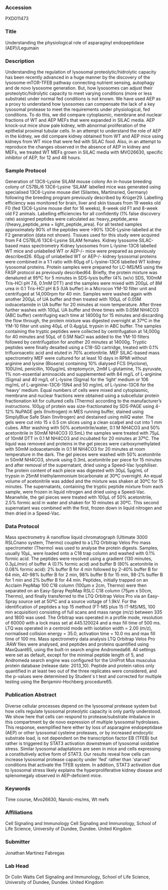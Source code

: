 ### Accession
PXD011473

### Title
Understanding the physiological role of asparaginyl endopeptidase (AEP)/Legumain

### Description
Understanding the regulation of lysosomal proteolytic/hidrolytic capacity has been recently advanced in a huge manner by the discovery of the lysosome-mTOR-TFEB pathway connecting nutrient sensing, autophagy and de novo lysosome generation. But, how lysosomes can adjust their proteolytic/hidrolytic capacity to meet varying conditions (more or less substrate) under normal fed conditions is not known. We have used AEP as a proxy to understand how lysosomes can compensate the lack of a key lysosomal protease to meet the requirements under physiological, fed conditions. To do this, we did compare cytoplasmic, membrane and nuclear fractions of WT and AEP MEFs that were expanded in SILAC media.  AEP knock-out mice show pale kidney, with abnormal proliferation of the epithelial proximal tubular cells. In an attempt to understand the role of AEP in the kidney, we did compare kidney obtained from WT and AEP mice using kidneys from WT mice that were fed with SILAC food.  Also, in an attempt to reproduce the changes observed in the absence of AEP in kidney and MEFs, we treated WT MEFs grown in SILAC media with MVO26630, specific inhibitor of AEP, for 12 and 48 hours.

### Sample Protocol
Generation of 13C6-Lysine SILAM mouse colony An in-house breeding colony of C57BL/6 13C6-Lysine ‘SILAM’ labelled mice was generated using specialised 13C6-Lysine mouse diet (Silantes, Martinsried, Germany) following the breeding program previously described by Krüger29. Labelling efficiency was monitored for brain, liver and skin tissues from 19 weeks old F0 (fed 13C6-Lysine mouse diet for 16 weeks), 8-week old F1 and 8-week old F2 animals. Labelling efficiencies for all confidently (1% false discovery rate) assigned peptides were calculated as: heavy_peptide_area /(heavy_peptide_area + light_peptide_area). For all tested samples approximately 90% of the peptides were >90% 13C6-Lysine-labelled at the F2 generation (data not shown). Tissues used for this study were acquired from F4 C57BL/6 13C6-Lysine SILAM females.  Kidney lysosome SILAC-based mass spectrometry Kidney lysosomes from L-lysine-13C6 labelled WT mice and unlabelled WT or AEP-/- mice were prepared as previously described26. 60μg of unlabelled WT or AEP-/- kidney lysosomal proteins were combined in a 1:1 ratio with 60μg of L-lysine-13C6 labelled WT kidney lysosomal proteins. Protein samples were prepared for LC-MS/MS using the FASP protocol as previously described64. Briefly, the protein mixture was denatured at 95ºC for 5 minutes in SDS-lysis buffer (4% (w/v) SDS, 100mM Tris-HCl pH 7.6, 0.1mM DTT) and the samples were mixed with 200μL of 8M urea in 0.1 Tris-HCl pH 8.5 (UA buffer) in a Microcon YM-10 filter unit and centrifuged at 14,000rpm for 40 min. Samples were washed again with another 200μL of UA buffer and then treated with 100μL of 0.05M iodoacetamide in UA buffer for 20 minutes at room temperature. After three further washes with 100μL UA buffer and three times with 0.05M NH4CO3 (ABC buffer) centrifuging each time at 14000g for 15 minutes and discarding the flow through, the protein mixture was digested overnight at 37ºC in the YM-10 filter unit using 40μL of 0.4μg/μL trypsin in ABC buffer. The samples containing the tryptic peptides were collected by centrifugation at 14,000g for 40 minutes and 50μL of 0.5M NaCl was added to the YM-10 filters followed by centrifugation for another 20 minutes at 14000g. Tryptic peptides were finally desalted using a C18-SD cartridge, treated with 0.1% trifluoroacetic acid and eluted in 70% acetonitrile. MEF SILAC-based mass spectrometry MEF were cultured for at least 10 days in RPMI without arginine and lysine (Biosera) containing 10% dialysed FCS (Hyclone), 100U/mL penicillin, 100μg/mL streptomycin, 2mM L-glutamine, 1% pyruvate, 1% non-essential aminoacids and supplemented with 84 mg/L of L-arginine (Sigma) and 40 mg/L of L-lysine (Sigma) for the ‘light’ medium or 106 mg/mL of L-arginine-13C6-15N4 and 50 mg/mL of L-lysine-13C6 for the ‘heavy’ medium. Equal numbers of cells were mixed and cytoplasmic, membrane and nuclear fractions were obtained using a subcellular protein fractionation kit for cultured cells (Thermo) according to the manufacturer’s instructions. 100μg of protein was size-fractionated by SDS-PAGE using 4-12% NuPAGE gels (Invitrogen) in MES running buffer, stained using SimplyBlue Safe Stain (Invitrogen) and destained using miliQ water. The gels were cut into 15 x 0.5 cm slices using a clean scalpel and cut into 1 mm cubes. After washing with 50% acetonitrile/water, 0.1 M NH4CO3 and 50% acetonitrile in 50mM NH4CO3 (0.5mL) the samples were treated with 75μL of 10mM DTT in 0.1 M NH4CO3 and incubated for 20 minutes at 37ºC. The liquid was removed and proteins in the gel pieces were carboxymethylated with 50mM iodoacetamide in 0.1 M NH4CO3 for 20 minutes at room temperature in the dark.  The gel pieces were washed with 50% acetonitrile in 50mM NH4CO3, shrunk using 0.3mL acetonitrile per piece for 15 minutes and after removal of the supernatant, dried using a Speed-Vac lyophiliser. The protein content of each piece was digested with 30μL 5μg/mL of trypsin in 25mM triethylammonium bicarbonate at 30ºC overnight. An equal volume of acetonitrile was added and the mixture was shaken at 30ºC for 15 minutes. The supernatants, containing the tryptic peptide mixture from each sample, were frozen in liquid nitrogen and dried using a Speed-Vac. Meanwhile, the gel pieces were treated with 100μL of 50% acetonitrile, 2.5% formic acid in water and shaken for 10 minutes at 30ºC. This second supernatant was combined with the first, frozen down in liquid nitrogen and then dried in a Speed-Vac.

### Data Protocol
Mass spectrometry A nanoflow liquid chromatograph (Ultimate 3000 RSLCnano system, Thermo) coupled to a LTQ Orbitrap Velos Pro mass spectrometer (Thermo) was used to analyse the protein digests. Samples, usually 10μL, were loaded onto a C18 trap column and washed with 0.1% formic acid. The peptides were resolved using a gradient (130 minutes, 0.3μL/min) of buffer A (0.1% formic acid) and buffer B (80% acetonitrile in 0.08% formic acid): 2% buffer B for 4 min followed by 2-40% buffer B for 64 min, 40-98% buffer B for 2 min, 98% buffer B for 15 min, 98-2% buffer B for 1 min and 2% buffer B for 44 min. Peptides,  initially trapped on an Acclaim PepMap 100 C18 column (100μm x 2cm, Thermo) were then separated on an Easy-Spray PepMap RSLC C18 column (75μm x 50cm, Thermo), and finally transferred to the LTQ Orbitrap Velos Pro via an Easy-Spray source set at 50ºC and a source voltage of 1.9kV. For the identification of peptides a top 15 method (FT-MS plus 15 IT-MS/MS, 100 min acquisition) consisting of full scans and mass range (m/z) between 335 and 1800 was used. The Orbitrap was operated in a profile mode, resolution of 60000 with a lock mass set at 445.120024 and a max fill time of 500 ms. LTQ was operated in a centroid mode with isolation width = 2.00 (m/z), normalised collision energy = 35.0, activation time = 10.0 ms and max fill time of 100 ms.  Mass spectrometry data analysis LTQ Orbitrap Velos Pro .RAW files were analysed, and peptides and proteins quantified using MaxQuant65, using the built-in search engine Andromeda66. All settings were set as default, except for the minimal peptide length of 5, and Andromeda search engine was configured for the UniProt Mus musculus protein database (release date: 2013_10). Peptide and protein ratios only quantified in at least two out of the three replicates were considered, and the p-values were determined by Student´s t test and corrected for multiple testing using the Benjamini-Hochberg procedure65.

### Publication Abstract
Diverse cellular processes depend on the lysosomal protease system but how cells regulate lysosomal proteolytic capacity is only partly understood. We show here that cells can respond to protease/substrate imbalance in this compartment by de novo expression of multiple lysosomal hydrolases. This response, exemplified here either by loss of asparagine endopeptidase (AEP) or other lysosomal cysteine proteases, or by increased endocytic substrate load, is not dependent on the transcription factor EB (TFEB) but rather is triggered by STAT3 activation downstream of lysosomal oxidative stress. Similar lysosomal adaptations are seen in mice and cells expressing a constitutively active form of STAT3. Our results reveal how cells can increase lysosomal protease capacity under 'fed' rather than 'starved' conditions that activate the TFEB system. In addition, STAT3 activation due to lysosomal stress likely explains the hyperproliferative kidney disease and splenomegaly observed in AEP-deficient mice.

### Keywords
Time course, Mvo26630, Nanolc-ms/ms, Wt mefs

### Affiliations
Cell Signaling and Immunology
Cell Signaling and Immunology, School of Life Science, University of Dundee, Dundee. United Kingdom

### Submitter
Jonathan Martinez Fabregas

### Lab Head
Dr Colin Watts
Cell Signaling and Immunology, School of Life Science, University of Dundee, Dundee. United Kingdom


